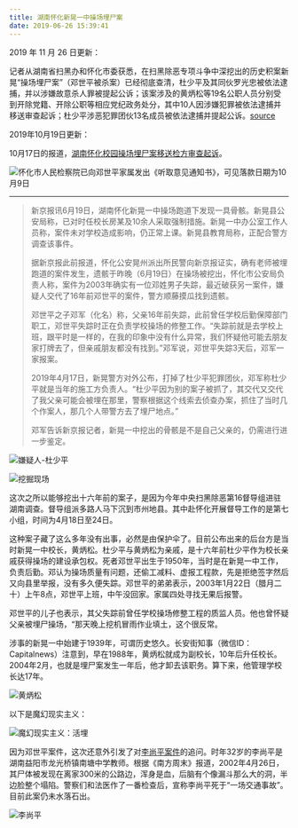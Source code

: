 ```yaml
---
title: 湖南怀化新晃一中操场埋尸案
date: 2019-06-26 15:39:41
---
```


2019 年 11 月 26 日更新：

记者从湖南省扫黑办和怀化市委获悉，在扫黑除恶专项斗争中深挖出的历史积案新晃“操场埋尸案”（邓世平被杀案）已经彻底查清，杜少平及其同伙罗光忠被依法逮捕，并以涉嫌故意杀人罪被提起公诉；该案涉及的黄炳松等19名公职人员分别受到开除党籍、开除公职等相应党纪政务处分，其中10人因涉嫌犯罪被依法逮捕并移送审查起诉；杜少平涉恶犯罪团伙13名成员被依法逮捕并提起公诉。[source](http://society.people.com.cn/n1/2019/1126/c1008-31475781.html)

2019年10月19日更新：

10月17日的报道，[湖南怀化校园操场埋尸案移送检方审查起诉](http://www.sohu.com/a/347721114_260616)。

![怀化市人民检察院已向邓世平家属发出《听取意见通知书》，可见落款日期为10月9日](https://imgs.codewoody.com/uploads/big/60876dc48725d1b934b67aaee28a20e0.jpeg)

---

> 新京报讯6月19日，湖南怀化新晃一中操场跑道下发现一具骨骸。新晃县公安局称，已对时任校长房某及10余人采取强制措施。新晃一中办公室工作人员称，案件未对学校造成影响，仍正常上课。新晃县教育局称，正配合警方调查该事件。
>
> 据新京报此前报道，怀化公安晃州派出所民警向新京报证实，确有老师被埋跑道的案件发生，遗骸于昨晚（6月19日）在操场被挖出，怀化市公安局负责人称，案件为2003年确实有一位邓姓男子失踪，最近破获另一案件，嫌疑人交代了16年前邓世平的案件，警方顺藤摸瓜找到遗骸。
>
> 邓世平之子邓军（化名）称，父亲16年前失踪，此前曾任学校后勤保障部门职工，邓世平失踪时正在负责学校操场的修整工作。“失踪前就是去学校上班，跟平时是一样的，在我的印象中没有什么异常，我们怀疑他可能去朋友家打牌去了，但亲戚朋友都没有找到。”邓军说，邓世平失踪3天后，邓军一家报案。
>
> 2019年4月17日，新晃警方对外公布，打掉了杜少平犯罪团伙，邓军称杜少平就是当年的施工方负责人。“杜少平因为别的案子被抓了，其交代又交代了我父亲可能会被埋在那里，警察根据这个线索去侦查办案，抓住了当时几个作案人，那几个人带警方去了埋尸地点。”
>
> 邓军告诉新京报记者，新晃一中挖出的骨骸是不是自己父亲的，仍需进行进一步鉴定。

![嫌疑人-杜少平](https://imgs.codewoody.com/uploads/big/786f4062617bf2340a2147f2f66fd939.jpg)

![挖掘现场](https://imgs.codewoody.com/uploads/big/d5fc5499d36cc17abcb65ddf4b6b195e.jpg)

这次之所以能够挖出十六年前的案子，是因为今年中央扫黑除恶第16督导组进驻湖南调查。督导组派多路人马下沉到市州地县。其中赴怀化开展督导工作的是第七小组，时间为4月18日至24日。

这种案子藏了这么多年没有出事，必然是由保护伞了。目前公布出来的后台方是当时新晃一中校长，黄炳松。杜少平与黄炳松为亲戚，是十六年前杜少平作为校长亲戚获得操场的建设承包权。死者邓世平出生于1950年，当时是在新晃一中工作，负责后勤。邓认为操场质量有问题，还偷工减料、虚报工程款，先是拒绝签字然后又向县里举报，没有多久便失踪。邓世平的弟弟表示，2003年1月22日（腊月二十）上午8点，邓世平上班，中午没回家。家属四处寻找无果后报警。

邓世平的儿子也表示，其父失踪前曾任学校操场修整工程的质监人员。他也曾怀疑父亲被埋尸操场，“那天晚上挖机冒雨作业填土，这个很反常。

涉事的新晃一中始建于1939年，可谓历史悠久。长安街知事（微信ID：Capitalnews）注意到，早在1988年，黄炳松就成为副校长，10年后升任校长。2004年2月，也就是埋尸案发生一年后，他才卸去该职务。算下来，他管理学校长达17年。

![黄炳松](https://imgs.codewoody.com/uploads/big/6546c1411547ad463e6fa7c5bdc8e2ad.jpg)

以下是魔幻现实主义：

![魔幻现实主义：活埋](https://imgs.codewoody.com/uploads/big/54aab0df8cff533e86817c52cade0b6f.jpg)

因为邓世平案件，这次还意外引发了对[李尚平案件](https://zhuanlan.zhihu.com/p/70426572)的追问。时年32岁的李尚平是湖南益阳市龙光桥镇南塘中学教师。根据《南方周末》报道，2002年4月26日，其尸体被发现在离家300米的公路边，浑身是血，后脑有个像漏斗那么大的洞，半边脸整个塌陷。警察们和法医作了一番检查后，宣称李尚平死于“一场交通事故”。目前此案仍未水落石出。

![李尚平](https://imgs.codewoody.com/uploads/big/b515415baa1824044683603596d8e709.jpg)
